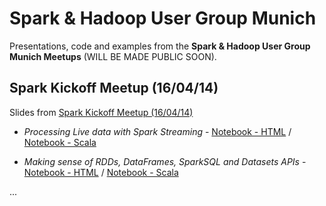 # Spark & Hadoop User Group Munich
Presentations, code and examples from the **Spark & Hadoop User Group Munich Meetups** (WILL BE MADE PUBLIC SOON).

## Spark Kickoff Meetup (16/04/14)
Slides from [Spark Kickoff Meetup (16/04/14)](http://www.meetup.com/Hadoop-User-Group-Munich/events/228725964/)

* *Processing Live data with Spark Streaming* - [Notebook - HTML](2016-04-14-spark-kickoff/spark-streaming-twitter.html) / [Notebook - Scala](2016-04-14-spark-kickoff/spark-streaming-twitter.scala)

* *Making sense of RDDs, DataFrames, SparkSQL and Datasets APIs* - [Notebook - HTML](2016-04-14-spark-kickoff/spark-rdd-df-sql-ds.html) / [Notebook - Scala](2016-04-14-spark-kickoff/spark-rdd-df-sql-ds.scala)

...


